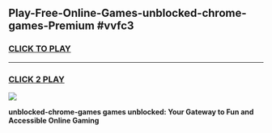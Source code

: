 
## Play-Free-Online-Games-unblocked-chrome-games-Premium #vvfc3
<h3>
<a href="https://premium.freeplayer.one?title=unblocked-chrome-games&ref=8M">CLICK TO PLAY</a></h3>
<hr>

<h3>
<a href="https://premium.freeplayer.one?title=unblocked-chrome-games&ref=8M">CLICK 2 PLAY</a>
  
</h3>

<a href="https://premium.freeplayer.one?title=unblocked-chrome-games&ref=8M"><img src="https://clearcache.store/games.png"></a>


**unblocked-chrome-games games unblocked: Your Gateway to Fun and Accessible Online Gaming**
